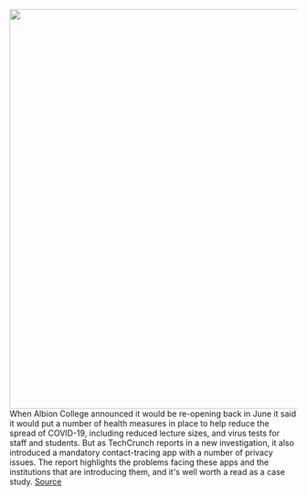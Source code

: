 <img src='https://cdn.vox-cdn.com/thumbor/ZcyUE_O31WHAjoZLcbz_v2NN8J4=/0x0:2040x1360/1200x800/filters:focal(857x517:1183x843)/cdn.vox-cdn.com/uploads/chorus_image/image/67231414/acastro_170629_1777_0008_v2.0.jpg' width='700px' /><br/>
When Albion College announced it would be re-opening back in June it said it would put a number of health measures in place to help reduce the spread of COVID-19, including reduced lecture sizes, and virus tests for staff and students. But as TechCrunch reports in a new investigation, it also introduced a mandatory contact-tracing app with a number of privacy issues. The report highlights the problems facing these apps and the institutions that are introducing them, and it's well worth a read as a case study.
<a href='https://www.theverge.com/2020/8/20/21376971/contact-tracing-app-albion-college-privacy-concerns-location-data-qr-codes-security-flaws'> Source <a/>